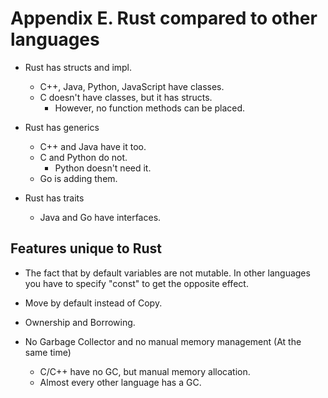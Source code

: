 # Appendix E. Rust compared to other languages

* Rust has structs and impl.
    * C++, Java, Python, JavaScript have classes.
    * C doesn't have classes, but it has structs.
        * However, no function methods can be placed.

* Rust has generics
    * C++ and Java have it too.
    * C and Python do not.
        * Python doesn't need it.
    * Go is adding them.

* Rust has traits
    * Java and Go have interfaces.

## Features unique to Rust

* The fact that by default variables are not mutable. In other languages you
  have to specify "const" to get the opposite effect.

* Move by default instead of Copy.

* Ownership and Borrowing.

* No Garbage Collector and no manual memory management (At the same time)
  * C/C++ have no GC, but manual memory allocation.
  * Almost every other language has a GC.

